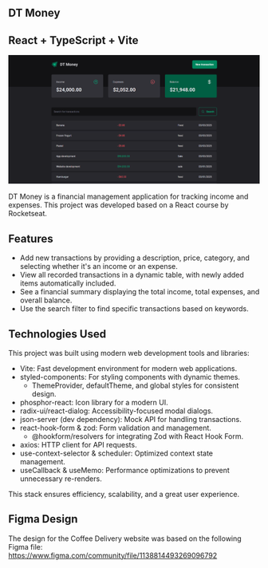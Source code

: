## DT Money

## React + TypeScript + Vite

![My Project Screenshot](/src/assets/website-screenshot.png)

DT Money is a financial management application for tracking income and expenses. This project was developed based on a React course by Rocketseat.

## Features

- Add new transactions by providing a description, price, category, and selecting whether it's an income or an expense.
- View all recorded transactions in a dynamic table, with newly added items automatically included.
- See a financial summary displaying the total income, total expenses, and overall balance.
- Use the search filter to find specific transactions based on keywords.

## Technologies Used

This project was built using modern web development tools and libraries:

- Vite: Fast development environment for modern web applications.
- styled-components: For styling components with dynamic themes.
    - ThemeProvider, defaultTheme, and global styles for consistent design.
- phosphor-react: Icon library for a modern UI.
- radix-ui/react-dialog: Accessibility-focused modal dialogs.
- json-server (dev dependency): Mock API for handling transactions.
- react-hook-form & zod: Form validation and management.
    - @hookform/resolvers for integrating Zod with React Hook Form.
- axios: HTTP client for API requests.
- use-context-selector & scheduler: Optimized context state management.
- useCallback & useMemo: Performance optimizations to prevent unnecessary re-renders.

This stack ensures efficiency, scalability, and a great user experience.

## Figma Design

The design for the Coffee Delivery website was based on the following Figma file: <br>
https://www.figma.com/community/file/1138814493269096792